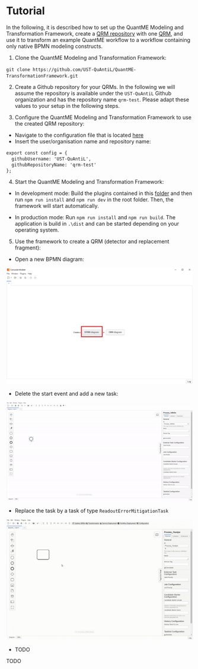 # Tutorial

In the following, it is described how to set up the QuantME Modeling and Transformation Framework, create a [QRM repository](../QRM-Repository) with one [QRM](../QRM), and use it to transform an example QuantME workflow to a workflow containing only native BPMN modeling constructs.

1. Clone the QuantME Modeling and Transformation Framework: 

`git clone https://github.com/UST-QuAntiL/QuantME-TransformationFramework.git`

2. Create a Github repository for your QRMs. 
In the following we will assume the repository is available under the `UST-QuAntiL` Github organization and has the repository name `qrm-test`.
Please adapt these values to your setup in the following steps.

3. Configure the QuantME Modeling and Transformation Framework to use the created QRM repository:
- Navigate to the configuration file that is located [here](../../../resources/plugins/QuantME-ClientPlugin/client/Config.js)
- Insert the user/organisation name and repository name:

```JS
export const config = {
  githubUsername: 'UST-QuAntiL',
  githubRepositoryName: 'qrm-test'
};
```

4. Start the QuantME Modeling and Transformation Framework:

- In development mode: Build the plugins contained in this [folder](../../../resources/plugins) and then run ```npm run install``` and ```npm run dev``` in the root folder.
Then, the framework will start automatically.

- In production mode: Run ```npm run install``` and ```npm run build```.
The application is build in ```.\dist``` and can be started depending on your operating system.

5. Use the framework to create a QRM (detector and replacement fragment):

- Open a new BPMN diagram:

<kbd><img src="./open-diagram.png" /></kbd>

- Delete the start event and add a new task:

<kbd><img src="./create-task.gif" width="900"/></kbd>

- Replace the task by a task of type ```ReadoutErrorMitigationTask```

<kbd><img src="./replace-task.gif" width="900"/></kbd>

- TODO

TODO
